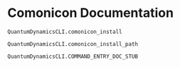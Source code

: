 # Comonicon Documentation

```@docs
QuantumDynamicsCLI.comonicon_install
```

```@docs
QuantumDynamicsCLI.comonicon_install_path
```

```@docs
QuantumDynamicsCLI.COMMAND_ENTRY_DOC_STUB
```